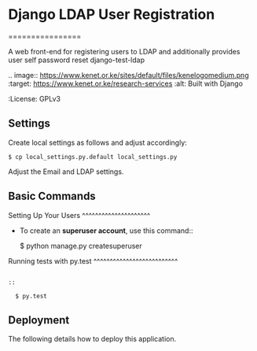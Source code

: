 # Django LDAP User Registration

================

A web front-end for registering users to LDAP and additionally provides user self password reset
django-test-ldap

.. image:: https://www.kenet.or.ke/sites/default/files/kenelogomedium.png
     :target: https://www.kenet.or.ke/research-services
     :alt: Built with Django


:License: GPLv3


Settings
--------

Create local settings as follows and adjust accordingly:

```
$ cp local_settings.py.default local_settings.py
```
Adjust the Email and LDAP settings.

Basic Commands
--------------

Setting Up Your Users
^^^^^^^^^^^^^^^^^^^^^

* To create an **superuser account**, use this command::

    $ python manage.py createsuperuser


Running tests with py.test
^^^^^^^^^^^^^^^^^^^^^^^^^^
~~~~~~~~~~~~~~~~~~~~~~~~~~

::

  $ py.test
~~~~~~~~~~~~~~~~~~~~~~~~~~


Deployment
----------

The following details how to deploy this application.


